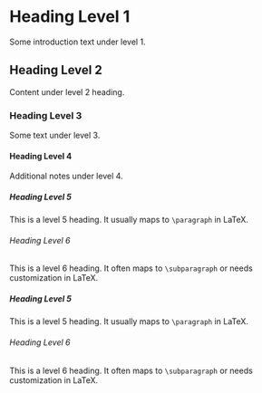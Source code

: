 # Heading Level 1

Some introduction text under level 1.

## Heading Level 2

Content under level 2 heading.

### Heading Level 3

Some text under level 3.

#### Heading Level 4

Additional notes under level 4.

##### Heading Level 5

This is a level 5 heading. It usually maps to `\paragraph` in LaTeX.

###### Heading Level 6

This is a level 6 heading. It often maps to `\subparagraph` or needs customization in LaTeX.

##### Heading Level 5

This is a level 5 heading. It usually maps to `\paragraph` in LaTeX.

###### Heading Level 6

This is a level 6 heading. It often maps to `\subparagraph` or needs customization in LaTeX.
